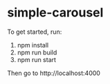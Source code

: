 # simple-carousel

To get started, run:

1. npm install
2. npm run build
3. npm run start

Then go to http://localhost:4000
